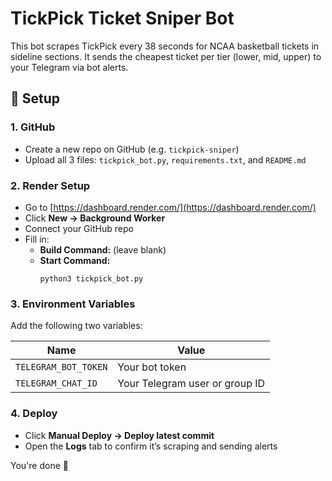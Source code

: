 
# TickPick Ticket Sniper Bot

This bot scrapes TickPick every 38 seconds for NCAA basketball tickets in sideline sections. It sends the cheapest ticket per tier (lower, mid, upper) to your Telegram via bot alerts.

## 🚀 Setup

### 1. GitHub

- Create a new repo on GitHub (e.g. `tickpick-sniper`)
- Upload all 3 files: `tickpick_bot.py`, `requirements.txt`, and `README.md`

### 2. Render Setup

- Go to [https://dashboard.render.com/](https://dashboard.render.com/)
- Click **New → Background Worker**
- Connect your GitHub repo
- Fill in:
  - **Build Command:** (leave blank)
  - **Start Command:**  
    ```
    python3 tickpick_bot.py
    ```

### 3. Environment Variables

Add the following two variables:

| Name                | Value                            |
|---------------------|----------------------------------|
| `TELEGRAM_BOT_TOKEN`| Your bot token                   |
| `TELEGRAM_CHAT_ID`  | Your Telegram user or group ID   |

### 4. Deploy

- Click **Manual Deploy → Deploy latest commit**
- Open the **Logs** tab to confirm it’s scraping and sending alerts

You're done 🎉

